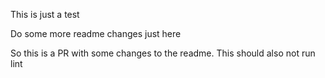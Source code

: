 This is just a test

Do some more readme changes just here

So this is a PR with some changes to the readme. This should also not run lint
